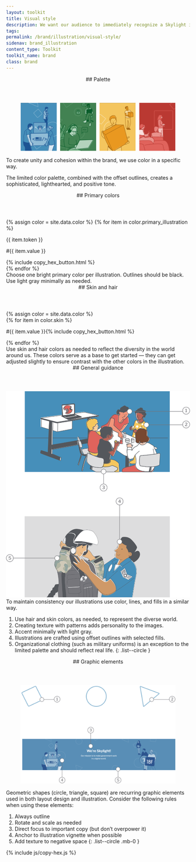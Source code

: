 ```yaml
---
layout: toolkit
title: Visual style
description: We want our audience to immediately recognize a Skylight illustration. To do that, we follow a few simple guidelines to ensure consistency, from our color palette to our use of lines and fill. Use this guidance to create illustrations that are uniquely Skylight.
tags:
permalink: /brand/illustration/visual-style/
sidenav: brand_illustration
content_type: Toolkit
toolkit_name: brand
class: brand
---
```


<div class="brand__content-section grid">
  <header class="grid__heading" markdown="1">
## Palette
  </header>
  <figure class="grid__image section__img p-4 p-md-5">
    <img class="w-100" src="/img/brand/illustration/palette.svg" alt="Illustrations in the brand color palette">
  </figure>
  <div class="grid__content" markdown="1">
To create unity and cohesion within the brand, we use color in a specific way.

The limited color palette, combined with the offset outlines, creates a sophisticated, lighthearted, and positive tone.
</div>
</div>

<div class="brand__content-section grid">
  <header class="grid__heading" markdown="1">
## Primary colors
  </header>
  <div class="grid__image section__container p-4 p-md-5">
    <div class="swatch__container brand-swatch row">
    {% assign color = site.data.color %}
    {% for item in color.primary_illustration %}
      <div class="swatch-group col-6 col-md-4">
        <div class="swatch bg-{{ item.token }}"></div>
        <p>{{ item.token }}</p>
        <p class='hex-val'>#{{ item.value }}</p>
        {% include copy_hex_button.html %}
      </div>
    {% endfor %}
    </div>
  </div>
  <div class="grid__content" markdown="1">
Choose one bright primary color per illustration. Outlines should be black. Use light  gray minimally as needed.
</div>
</div>

<div class="brand__content-section grid">
  <header class="grid__heading" markdown="1">
## Skin and hair
  </header>
  <div class="grid__image section__container p-4 p-md-5">
    {% assign color = site.data.color %}
    <div class="row">
      {% for item in color.skin %}
        <div class="swatch__container col-4 col-lg-2 px-1">
          <div class="swatch--long" style="background-color:#{{ item.value }}">
          </div>
          <p class="brand__hex ml-0 d-flex">
            <span class="hex-val mr-2">#{{ item.value }}</span>{% include copy_hex_button.html %}
          </p>
        </div>
      {% endfor %}
    </div>
  </div>
  <div class="grid__content" markdown="1">
Use skin and hair colors as needed to reflect the diversity in the world around us. These colors serve as a base to get started — they can get adjusted slightly to ensure contrast with the other colors in the illustration.
</div>
</div>

<div class="brand__content-section grid">
  <header class="grid__heading" markdown="1">
## General guidance
  </header>
  <div class="grid__image section__container p-4 p-md-5">
    <div class="row">
      <div class="col-12 text-center">
        <img class="" src="/img/brand/illustration/general-guidance.svg" alt="Two images: A caretaker with children sitting around a table and playing with blocks with a computer in the background. Gear technician helping a female pilot put on her helmet.">
      </div>
    </div>
  </div>
  <div class="grid__content" markdown="1">
To maintain consistency our illustrations use color, lines, and fills in a similar way.

1. Use hair and skin colors, as needed, to represent the diverse world.
2. Creating texture with patterns adds personality to the images.
3. Accent minimally with light gray.
4. Illustrations are crafted using offset outlines with selected fills.
5. Organizational clothing (such as military uniforms) is an exception to the limited palette and should reflect real life.
{: .list--circle }
</div>
</div>

<div class="brand__content-section grid">
  <header class="grid__heading" markdown="1">
## Graphic elements
  </header>
  <div class="grid__image section__container p-4 p-md-5">
    <figure class="text-center mb-0">
      <img class="" src="/img/brand/illustration/graphic-elements.svg" alt="Geometric shapes and a website hero banner">
    </figure>
  </div>
  <div class="grid__content" markdown="1">
Geometric shapes (circle, triangle, square) are recurring graphic elements used in both layout design and illustration. Consider the following rules when using these elements:

1. Always outline
2. Rotate and scale as needed
3. Direct focus to important copy (but don’t overpower it)
4. Anchor to illustration vignette when possible
5. Add texture to negative space
{: .list--circle .mb-0 }
</div>
</div>

{% include js/copy-hex.js %}

